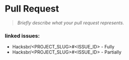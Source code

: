 # Pull Request

> _Briefly describe what your pull request represents._

### linked issues:
- Hacksbr/<PROJECT_SLUG>#<ISSUE_ID> - Fully
- Hacksbr/<PROJECT_SLUG>#<ISSUE_ID> - Partially
